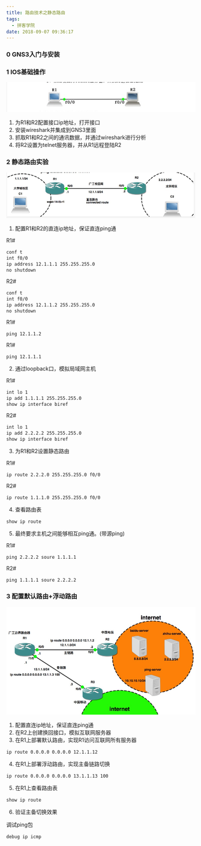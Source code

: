 ```yaml
---
title: 路由技术之静态路由
tags:
  - 拼客学院
date: 2018-09-07 09:36:17
---
```


### 0 GNS3入门与安装

### 1 IOS基础操作

![](/img/201809070927.png)

1. 为R1和R2配置接口ip地址，打开接口
2. 安装wireshark并集成到GNS3里面
3. 抓取R1和R2之间的通讯数据，并通过wireshark进行分析
4. 将R2设置为telnet服务器，并从R1远程登陆R2

### 2 静态路由实验

![](/img/1536283934.png)

1. 配置R1和R2的直连ip地址，保证直连ping通

R1#
```
conf t
int f0/0
ip address 12.1.1.1 255.255.255.0
no shutdown
```

R2#
```
conf t
int f0/0
ip address 12.1.1.2 255.255.255.0
no shutdown
```

R1#
```
ping 12.1.1.2
```

R1#
```
ping 12.1.1.1
```

2. 通过loopback口，模拟局域网主机

R1#

```
int lo 1
ip add 1.1.1.1 255.255.255.0 
show ip interface biref 
```

R2#

```
int lo 1
ip add 2.2.2.2 255.255.255.0 
show ip interface biref 
```
3. 为R1和R2设置静态路由

R1#
```
ip route 2.2.2.0 255.255.255.0 f0/0
```
R2#
```
ip route 1.1.1.0 255.255.255.0 f0/0
```

4. 查看路由表

```
show ip route
```

5. 最终要求主机之间能够相互ping通。(带源ping)

R1#
```
ping 2.2.2.2 soure 1.1.1.1
```
R2#
```
ping 1.1.1.1 soure 2.2.2.2
```

### 3 配置默认路由+浮动路由

![](/img/201809070933.jpg)


1. 配置直连ip地址，保证直连ping通
2. 在R2上创建换回接口，模拟互联网服务器
3. 在R1上部署默认路由，实现R1访问互联网所有服务器

```
ip route 0.0.0.0 0.0.0.0 12.1.1.12
```

4. 在R1上部署浮动路由，实现主备链路切换

```
ip route 0.0.0.0 0.0.0.0 13.1.1.13 100
```

5. 在R1上查看路由表

```
show ip route
```

6. 验证主备切换效果

调试ping包

```
debug ip icmp
```
